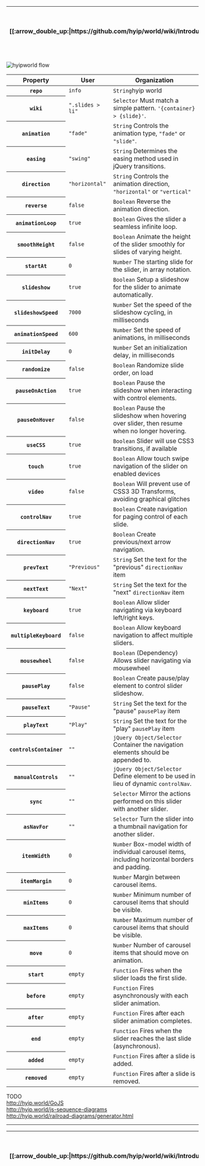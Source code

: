 <table>
  <thead>
    <tr>
      <th>[[:arrow_double_up:|https://github.com/hyip/world/wiki/Introduction]]</th>
      <th>[[:arrow_up_small:|https://github.com/hyipworld/hyipworld.github.io/wiki/Introduction]]</th>
      <th>[[:rewind:|Introduction]] [[Intro|Introduction]]</th>
      <th>[[:arrow_backward:|[Mapping]-Merging]] [[Prev|[Mapping]-Merging]]</th>
      <th>[[:repeat:|[Mapping]-Overall]] [[Reload|[Mapping]-Overall]]</th>
      <th>Last :arrow_forward:</th>
      <th>[[Next|https://github.com/hyip/rating]] [[:fast_forward:|https://github.com/hyip/rating]]</th>
      <th>[[:arrow_down_small:|https://github.com/hyip/rating]]</th>
      <th>[[:arrow_double_down:|https://github.com/hyip/rating/wiki/Introduction]]</th>
    </tr>
  </thead>
</table>

![hyipworld flow](https://hyipworld.github.io/images/github/doc/figure16.png)

<table>
  <thead>
    <tr>
      <th>Property</th>
      <th>User</th>
      <th>Organization</th>
    </tr>
  </thead>
  <tbody>
    <tr>
      <th scope="row"><code>repo</code></th>
      <td><code>info</code></td>
      <td><code>String</code>hyip world</td>
    </tr>
    <tr>
      <th scope="row"><code>wiki</code></th>
      <td><code>".slides > li"</code></td>
      <td><code>Selector</code> Must match a simple pattern. <code>'{container} > {slide}'</code>.</td>
    </tr>
    <tr>
      <th scope="row"><code>animation</code></th>
      <td><code>"fade"</code></td>
      <td><code>String</code> Controls the animation type, <code>"fade"</code> or <code>"slide"</code>.</td>
    </tr>
    <tr>
      <th scope="row"><code>easing</code></th>
      <td><code>"swing"</code></td>
      <td><code>String</code> Determines the easing method used in jQuery transitions.</td>
    </tr>
    <tr>
      <th scope="row"><code>direction</code></th>
      <td><code>"horizontal"</code></td>
      <td><code>String</code> Controls the animation direction, <code>"horizontal"</code> or <code>"vertical"</code></td>
    </tr>
    <tr>
      <th scope="row"><code>reverse</code></th>
      <td><code>false</code></td>
      <td><code>Boolean</code> Reverse the animation direction.</td>
    </tr>
    <tr>
      <th scope="row"><code>animationLoop</code></th>
      <td><code>true</code></td>
      <td><code>Boolean</code> Gives the slider a seamless infinite loop.</td>
    </tr>
    <tr>
      <th scope="row"><code>smoothHeight</code></th>
      <td><code>false</code></td>
      <td><code>Boolean</code> Animate the height of the slider smoothly for slides of varying height.</td>
    </tr>
    <tr>
      <th scope="row"><code>startAt</code></th>
      <td><code>0</code></td>
      <td><code>Number</code> The starting slide for the slider, in array notation.</td>
    </tr>
    <tr>
      <th scope="row"><code>slideshow</code></th>
      <td><code>true</code></td>
      <td><code>Boolean</code> Setup a slideshow for the slider to animate automatically.</td>
    </tr>
    <tr>
      <th scope="row"><code>slideshowSpeed</code></th>
      <td><code>7000</code></td>
      <td><code>Number</code> Set the speed of the slideshow cycling, in milliseconds</td>
    </tr>
    <tr>
      <th scope="row"><code>animationSpeed</code></th>
      <td><code>600</code></td>
      <td><code>Number</code> Set the speed of animations, in milliseconds</td>
    </tr>
    <tr>
      <th scope="row"><code>initDelay</code></th>
      <td><code>0</code></td>
      <td><code>Number</code> Set an initialization delay, in milliseconds</td>
    </tr>
    <tr>
      <th scope="row"><code>randomize</code></th>
      <td><code>false</code></td>
      <td><code>Boolean</code> Randomize slide order, on load</td>
    </tr>
    <tr>
      <th scope="row"><code>pauseOnAction</code></th>
      <td><code>true</code></td>
      <td><code>Boolean</code> Pause the slideshow when interacting with control elements.</td>
    </tr>
    <tr>
      <th scope="row"><code>pauseOnHover</code></th>
      <td><code>false</code></td>
      <td><code>Boolean</code> Pause the slideshow when hovering over slider, then resume when no longer hovering.</td>
    </tr>
    <tr>
      <th scope="row"><code>useCSS</code></th>
      <td><code>true</code></td>
      <td><code>Boolean</code> Slider will use CSS3 transitions, if available</td>
    </tr>
    <tr>
      <th scope="row"><code>touch</code></th>
      <td><code>true</code></td>
      <td><code>Boolean</code> Allow touch swipe navigation of the slider on enabled devices</td>
    </tr>
    <tr>
      <th scope="row"><code>video</code></th>
      <td><code>false</code></td>
      <td><code>Boolean</code> Will prevent use of CSS3 3D Transforms, avoiding graphical glitches</td>
    </tr>
    <tr>
      <th scope="row"><code>controlNav</code></th>
      <td><code>true</code></td>
      <td><code>Boolean</code> Create navigation for paging control of each slide.</td>
    </tr>
    <tr>
      <th scope="row"><code>directionNav</code></th>
      <td><code>true</code></td>
      <td><code>Boolean</code> Create previous/next arrow navigation.</td>
    </tr>
    <tr>
      <th scope="row"><code>prevText</code></th>
      <td><code>"Previous"</code></td>
      <td><code>String</code> Set the text for the "previous" <code>directionNav</code> item</td>
    </tr>
    <tr>
      <th scope="row"><code>nextText</code></th>
      <td><code>"Next"</code></td>
      <td><code>String</code> Set the text for the "next" <code>directionNav</code> item</td>
    </tr>
    <tr>
      <th scope="row"><code>keyboard</code></th>
      <td><code>true</code></td>
      <td><code>Boolean</code> Allow slider navigating via keyboard left/right keys.</td>
    </tr>
    <tr>
      <th scope="row"><code>multipleKeyboard</code></th>
      <td><code>false</code></td>
      <td><code>Boolean</code> Allow keyboard navigation to affect multiple sliders.</td>
    </tr>
    <tr>
      <th scope="row"><code>mousewheel</code></th>
      <td><code>false</code></td>
      <td><code>Boolean</code> (Dependency) Allows slider navigating via mousewheel</td>
    </tr>
    <tr>
      <th scope="row"><code>pausePlay</code></th>
      <td><code>false</code></td>
      <td><code>Boolean</code> Create pause/play element to control slider slideshow.</td>
    </tr>
    <tr>
      <th scope="row"><code>pauseText</code></th>
      <td><code>"Pause"</code></td>
      <td><code>String</code> Set the text for the "pause" <code>pausePlay</code> item</td>
    </tr>
    <tr>
      <th scope="row"><code>playText</code></th>
      <td><code>"Play"</code></td>
      <td><code>String</code> Set the text for the "play" <code>pausePlay</code> item</td>
    </tr>
    <tr>
      <th scope="row"><code>controlsContainer</code></th>
      <td><code>""</code></td>
      <td><code>jQuery Object/Selector</code> Container the navigation elements should be appended to.</td>
    </tr>
    <tr>
      <th scope="row"><code>manualControls</code></th>
      <td><code>""</code></td>
      <td><code>jQuery Object/Selector</code> Define element to be used in lieu of dynamic <code>controlNav</code>.</td>
    </tr>
    <tr>
      <th scope="row"><code>sync</code></th>
      <td><code>""</code></td>
      <td><code>Selector</code> Mirror the actions performed on this slider with another slider.</td>
    </tr>
    <tr>
      <th scope="row"><code>asNavFor</code></th>
      <td><code>""</code></td>
      <td><code>Selector</code> Turn the slider into a thumbnail navigation for another slider.</td>
    </tr>
    <tr>
      <th scope="row"><code>itemWidth</code></th>
      <td><code>0</code></td>
      <td><code>Number</code> Box-model width of individual carousel items, including horizontal borders and padding.</td>
    </tr>
    <tr>
      <th scope="row"><code>itemMargin</code></th>
      <td><code>0</code></td>
      <td><code>Number</code> Margin between carousel items.</td>
    </tr>
    <tr>
      <th scope="row"><code>minItems</code></th>
      <td><code>0</code></td>
      <td><code>Number</code> Minimum number of carousel items that should be visible.</td>
    </tr>
    <tr>
      <th scope="row"><code>maxItems</code></th>
      <td><code>0</code></td>
      <td><code>Number</code> Maximum number of carousel items that should be visible.</td>
    </tr>
    <tr>
      <th scope="row"><code>move</code></th>
      <td><code>0</code></td>
      <td><code>Number</code> Number of carousel items that should move on animation.</td>
    </tr>
    <tr>
      <th scope="row"><code>start</code></th>
      <td><code>empty</code></td>
      <td><code>Function</code> Fires when the slider loads the first slide.</td>
    </tr>
    <tr>
      <th scope="row"><code>before</code></th>
      <td><code>empty</code></td>
      <td><code>Function</code> Fires asynchronously with each slider animation.</td>
    </tr>
    <tr>
      <th scope="row"><code>after</code></th>
      <td><code>empty</code></td>
      <td><code>Function</code> Fires after each slider animation completes.</td>
    </tr>
    <tr>
      <th scope="row"><code>end</code></th>
      <td><code>empty</code></td>
      <td><code>Function</code> Fires when the slider reaches the last slide (asynchronous).</td>
    </tr>
    <tr>
      <th scope="row"><code>added</code></th>
      <td><code>empty</code></td>
      <td><code>Function</code> Fires after a slide is added.</td>
    </tr>
    <tr>
      <th scope="row"><code>removed</code></th>
      <td><code>empty</code></td>
      <td><code>Function</code> Fires after a slide is removed.</td>
    </tr>
  </tbody>
</table>



TODO  
http://hyip.world/GoJS  
http://hyip.world/js-sequence-diagrams  
http://hyip.world/railroad-diagrams/generator.html  

***
<table>
  <thead>
    <tr>
      <th>[[:arrow_double_up:|https://github.com/hyip/world/wiki/Introduction]]</th>
      <th>[[:arrow_up_small:|https://github.com/hyipworld/hyipworld.github.io/wiki/Introduction]]</th>
      <th>[[:rewind:|Introduction]] [[Intro|Introduction]]</th>
      <th>[[:arrow_backward:|[Mapping]-Merging]] [[Prev|[Mapping]-Merging]]</th>
      <th>[[:repeat:|[Mapping]-Overall]] [[Reload|[Mapping]-Overall]]</th>
      <th>Last :arrow_forward:</th>
      <th>[[Next|https://github.com/hyip/rating]] [[:fast_forward:|https://github.com/hyip/rating]]</th>
      <th>[[:arrow_down_small:|https://github.com/hyip/rating]]</th>
      <th>[[:arrow_double_down:|https://github.com/hyip/rating/wiki/Introduction]]</th>
    </tr>
  </thead>
</table>